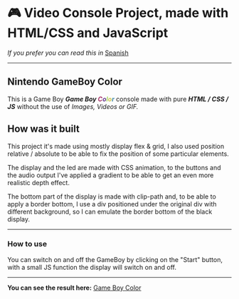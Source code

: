 # :video_game: Video Console Project, made with HTML/CSS and JavaScript 

*If you prefer you can read this in* [Spanish](/README-ESP.md)


-------------------------------------------------

## Nintendo GameBoy Color

This is a Game Boy ***Game Boy <span style="color:#a73569">C</span><span style="color:#643a8d">o</span><span style="color:#a4d562">l</span><span style="color:#cdc44f">o</span><span style="color:#4489a7">r</span>*** console made with pure ***HTML / CSS / JS*** without the use of *Images, Videos or GIF.*

## How was it built

This project it's made using mostly display flex & grid, I also used position relative / absolute to be able to fix the position of some particular elements.

The display and the led are made with CSS animation, to the buttons and the audio output I've applied a gradient to be able to get an even more realistic depth effect.

The bottom part of the display is made with clip-path and, to be able to apply a border bottom, I use a div positioned under the original div with different background, so I can emulate the border bottom of the black display.

-------------------------------------------------


### How to use

You can switch on and off the GameBoy by clicking on the "Start" button, with a small JS function the display will switch on and off.

-------------------------------------------------

**You can see the result here:** [Game Boy Color](https://germanilu.github.io/Proyecto-Videoconsola/)




